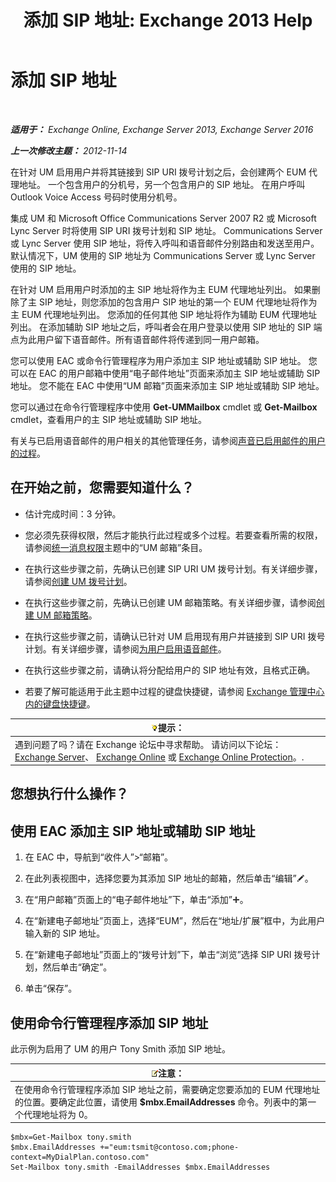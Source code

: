 ﻿---
title: '添加 SIP 地址: Exchange 2013 Help'
TOCTitle: 添加 SIP 地址
ms:assetid: 40295bcf-c62b-4f26-95ca-a8c4bd210fb3
ms:mtpsurl: https://technet.microsoft.com/zh-cn/library/JJ662760(v=EXCHG.150)
ms:contentKeyID: 50556569
ms.date: 01/11/2018
mtps_version: v=EXCHG.150
ms.translationtype: HT
---

# 添加 SIP 地址

 

_**适用于：** Exchange Online, Exchange Server 2013, Exchange Server 2016_

_**上一次修改主题：** 2012-11-14_

在针对 UM 启用用户并将其链接到 SIP URI 拨号计划之后，会创建两个 EUM 代理地址。 一个包含用户的分机号，另一个包含用户的 SIP 地址。 在用户呼叫 Outlook Voice Access 号码时使用分机号。

集成 UM 和 Microsoft Office Communications Server 2007 R2 或 Microsoft Lync Server 时将使用 SIP URI 拨号计划和 SIP 地址。 Communications Server 或 Lync Server 使用 SIP 地址，将传入呼叫和语音邮件分别路由和发送至用户。 默认情况下，UM 使用的 SIP 地址为 Communications Server 或 Lync Server 使用的 SIP 地址。

在针对 UM 启用用户时添加的主 SIP 地址将作为主 EUM 代理地址列出。 如果删除了主 SIP 地址，则您添加的包含用户 SIP 地址的第一个 EUM 代理地址将作为主 EUM 代理地址列出。 您添加的任何其他 SIP 地址将作为辅助 EUM 代理地址列出。 在添加辅助 SIP 地址之后，呼叫者会在用户登录以使用 SIP 地址的 SIP 端点为此用户留下语音邮件。所有语音邮件将传递到同一用户邮箱。

您可以使用 EAC 或命令行管理程序为用户添加主 SIP 地址或辅助 SIP 地址。 您可以在 EAC 的用户邮箱中使用“电子邮件地址”页面来添加主 SIP 地址或辅助 SIP 地址。 您不能在 EAC 中使用“UM 邮箱”页面来添加主 SIP 地址或辅助 SIP 地址。

您可以通过在命令行管理程序中使用 **Get-UMMailbox** cmdlet 或 **Get-Mailbox** cmdlet，查看用户的主 SIP 地址或辅助 SIP 地址。

有关与已启用语音邮件的用户相关的其他管理任务，请参阅[声音已启用邮件的用户的过程](voice-mail-enabled-user-procedures-exchange-2013-help.md)。

## 在开始之前，您需要知道什么？

  - 估计完成时间：3 分钟。

  - 您必须先获得权限，然后才能执行此过程或多个过程。若要查看所需的权限，请参阅[统一消息权限](unified-messaging-permissions-exchange-2013-help.md)主题中的“UM 邮箱”条目。

  - 在执行这些步骤之前，先确认已创建 SIP URI UM 拨号计划。有关详细步骤，请参阅[创建 UM 拨号计划](create-a-um-dial-plan-exchange-2013-help.md)。

  - 在执行这些步骤之前，先确认已创建 UM 邮箱策略。有关详细步骤，请参阅[创建 UM 邮箱策略](create-a-um-mailbox-policy-exchange-2013-help.md)。

  - 在执行这些步骤之前，请确认已针对 UM 启用现有用户并链接到 SIP URI 拨号计划。有关详细步骤，请参阅[为用户启用语音邮件](enable-a-user-for-voice-mail-exchange-2013-help.md)。

  - 在执行这些步骤之前，请确认将分配给用户的 SIP 地址有效，且格式正确。

  - 若要了解可能适用于此主题中过程的键盘快捷键，请参阅 [Exchange 管理中心内的键盘快捷键](keyboard-shortcuts-in-the-exchange-admin-center-exchange-online-protection-help.md)。

<table>
<thead>
<tr class="header">
<th><img src="images/Bb124558.tip(EXCHG.150).gif" title="提示" alt="提示" />提示：</th>
</tr>
</thead>
<tbody>
<tr class="odd">
<td>遇到问题了吗？请在 Exchange 论坛中寻求帮助。 请访问以下论坛：<a href="https://go.microsoft.com/fwlink/p/?linkid=60612">Exchange Server</a>、 <a href="https://go.microsoft.com/fwlink/p/?linkid=267542">Exchange Online</a> 或 <a href="https://go.microsoft.com/fwlink/p/?linkid=285351">Exchange Online Protection</a>。.</td>
</tr>
</tbody>
</table>


## 您想执行什么操作？

## 使用 EAC 添加主 SIP 地址或辅助 SIP 地址

1.  在 EAC 中，导航到“收件人”\>“邮箱”。

2.  在此列表视图中，选择您要为其添加 SIP 地址的邮箱，然后单击“编辑”![编辑图标](images/Bb124582.6f53ccb2-1f13-4c02-bea0-30690e6ea71d(EXCHG.150).gif "编辑图标")。

3.  在“用户邮箱”页面上的“电子邮件地址”下，单击“添加”![添加图标](images/JJ218640.c1e75329-d6d7-4073-a27d-498590bbb558(EXCHG.150).gif "添加图标")。

4.  在“新建电子邮地址”页面上，选择“EUM”，然后在“地址/扩展”框中，为此用户输入新的 SIP 地址。

5.  在“新建电子邮地址”页面上的“拨号计划”下，单击“浏览”选择 SIP URI 拨号计划，然后单击“确定”。

6.  单击“保存”。

## 使用命令行管理程序添加 SIP 地址

此示例为启用了 UM 的用户 Tony Smith 添加 SIP 地址。

<table>
<thead>
<tr class="header">
<th><img src="images/Bb124558.note(EXCHG.150).gif" title="注意" alt="注意" />注意：</th>
</tr>
</thead>
<tbody>
<tr class="odd">
<td>在使用命令行管理程序添加 SIP 地址之前，需要确定您要添加的 EUM 代理地址的位置。要确定此位置，请使用 <strong>$mbx.EmailAddresses</strong> 命令。列表中的第一个代理地址将为 0。</td>
</tr>
</tbody>
</table>


    $mbx=Get-Mailbox tony.smith
    $mbx.EmailAddresses +="eum:tsmit@contoso.com;phone-context=MyDialPlan.contoso.com"
    Set-Mailbox tony.smith -EmailAddresses $mbx.EmailAddresses

